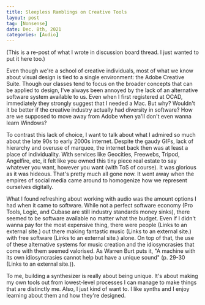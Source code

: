 ```yaml
---
title: Sleepless Ramblings on Creative Tools
layout: post
tag: [Nonsense]
date: Dec. 8th, 2021
categories: [Audio]
---
```


(This is a re-post of what I wrote in discussion board thread. I just wanted to put it here too.)

Even though we're a school of creative individuals, most of what we know about visual design is tied to a single environment: the Adobe Creative Suite. Though our classes tend to focus on the broader concepts that can be applied to design, I've always been annoyed by the lack of an alternative software system available to us. Even when I first registered at OCAD, immediately they strongly suggest that I needed a Mac. But why? Wouldn't it be better if the creative industry actually had diversity in software? How are we supposed to move away from Adobe when ya'll don't even wanna learn Windows?

To contrast this lack of choice, I want to talk about what I admired so much about the late 90s to early 2000s internet. Despite the gaudy GIFs, lack of hierarchy and overuse of marquee, the internet back then was at least a place of individuality. With services like Geocities, Freewebs, Tripod, Angelfire, etc, it felt like you owned this tiny piece real estate to say whatever you want, however you want (with ToS of course). It was glorious as it was hideous. That's pretty much all gone now. It went away when the empires of social media came around to homogenize how we represent ourselves digitally.

What I found refreshing about working with audio was the amount options I had when it came to software. While not a perfect software economy (Pro Tools, Logic, and Cubase are still industry standards money sinks), there seemed to be software available no matter what the budget. Even if I didn't wanna pay for the most expensive thing, there were people (Links to an external site.) out there making fantastic music (Links to an external site.) with free software (Links to an external site.) alone. On top of that, the use of these alternative systems for music creation and the idiosyncrasies that come with them seemed valorised. As Warren Burt puts it, "A machine with its own idiosyncrasies cannot help but have a unique sound" (p. 29-30 (Links to an external site.)).

To me, building a synthesizer is really about being unique. It's about making my own tools out from lowest-level processes I can manage to make things that are distinctly me. Also, I just kind of want to. I like synths and I enjoy learning about them and how they're designed.
